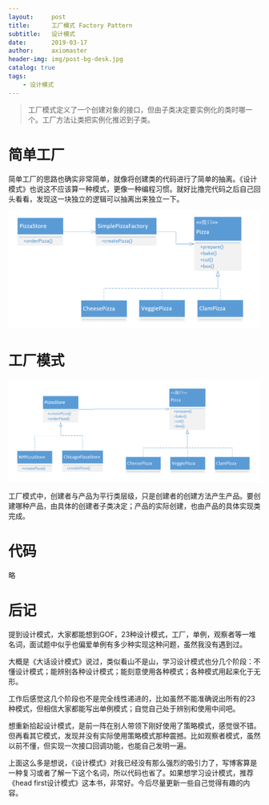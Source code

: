 ```yaml
---
layout:     post
title:      工厂模式 Factory Pattern
subtitle:   设计模式
date:       2019-03-17
author:     axiomaster
header-img: img/post-bg-desk.jpg
catalog: true
tags:
    - 设计模式
---
```

> 工厂模式定义了一个创建对象的接口，但由子类决定要实例化的类时哪一个。工厂方法让类把实例化推迟到子类。

# 简单工厂

简单工厂的思路也确实非常简单，就像将创建类的代码进行了简单的抽离。《设计模式》也说这不应该算一种模式，更像一种编程习惯。就好比撸完代码之后自己回头看看，发现这一块独立的逻辑可以抽离出来独立一下。

![简单工厂](../img/pattern/simple_factory.png)

# 工厂模式

![工厂模式](../img/pattern/factory.png)

工厂模式中，创建者与产品为平行类层级，只是创建者的创建方法产生产品。要创建哪种产品，由具体的创建者子类决定；产品的实际创建，也由产品的具体实现类完成。

# 代码

略

# 后记

提到设计模式，大家都能想到GOF，23种设计模式，工厂，单例，观察者等一堆名词，面试题中似乎也偏爱单例有多少种实现这种问题，虽然我没有遇到过。

大概是《大话设计模式》说过，类似看山不是山，学习设计模式也分几个阶段：不懂设计模式；能辨别各种设计模式；能刻意使用各种模式；各种模式用起来化于无形。

工作后感觉这几个阶段也不是完全线性递进的，比如虽然不能准确说出所有的23种模式，但相信大家都能写出单例模式；自觉自己处于辨别和使用中间吧。

想重新拾起设计模式，是前一阵在别人带领下刚好使用了策略模式，感觉很不错。但再看其它模式，发现并没有实际使用策略模式那种震撼。比如观察者模式，虽然以前不懂，但实现一次接口回调功能，也能自己发明一遍。

上面这么多是想说，《设计模式》对我已经没有那么强烈的吸引力了，写博客算是一种复习或者了解一下这个名词，所以代码也省了。如果想学习设计模式，推荐《head first设计模式》这本书，非常好。今后尽量更新一些自己觉得有趣的内容。